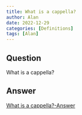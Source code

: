 ```yaml
---
title: What is a cappella?
author: Alan
date: 2022-12-29
categories: [Definitions]
tags: [Alan]
---
```


## Question

What is a cappella?



## Answer

[What is a cappella?-Answer](/music-history/posts/What-is-a-cappella-answer/)